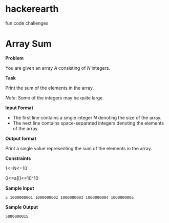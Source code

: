 # hackerearth
fun code challenges
# Array Sum

**Problem**

You are given an array *A* consisting of *N* integers.

**Task**

Print the sum of the elements in the array.

*Note*: Some of the integers may be quite large.

**Input Format**

- The first line contains a single integer *N* denoting the size of the array.
- The next line contains space-separated integers denoting the elements of the array.

**Output format**

Print a single value representing the sum of the elements in the array.

**Constraints**

1<=N<=10

0<=a[i]<=10^10

**Sample Input**

`5
1000000001 1000000002 1000000003 1000000004 1000000005`

**Sample Output**

`5000000015`
